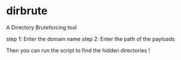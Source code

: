 # dirbrute
A Directory Bruteforcing tool 

step 1: Enter the domain name 
step 2: Enter the path of the payloads

Then you can run the script to find the hidden directories !
